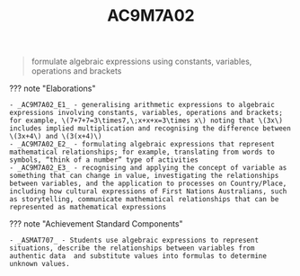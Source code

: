 ﻿---
backlinks:
- title: Learning Areas
  url: /sense/Teaching/Curriculum/v9/v9-learning-areas.html
tags: australian-curriculum
template: math.html
title: AC9M7A02
type: note
---
> formulate algebraic expressions using constants, variables, operations and brackets

??? note "Elaborations"

	- _AC9M7A02_E1_ - generalising arithmetic expressions to algebraic expressions involving constants, variables, operations and brackets; for example, \(7+7+7=3\times7,\;x+x+x=3\times x\) noting that \(3x\) includes implied multiplication and recognising the difference between \(3x+4\) and \(3(x+4)\)
	- _AC9M7A02_E2_ - formulating algebraic expressions that represent mathematical relationships; for example, translating from words to symbols, “think of a number” type of activities
	- _AC9M7A02_E3_ - recognising and applying the concept of variable as something that can change in value, investigating the relationships between variables, and the application to processes on Country/Place, including how cultural expressions of First Nations Australians, such as storytelling, communicate mathematical relationships that can be represented as mathematical expressions
??? note "Achievement Standard Components"

	- _ASMAT707_ - Students use algebraic expressions to represent situations, describe the relationships between variables from authentic data  and substitute values into formulas to determine unknown values.